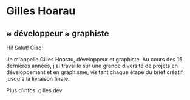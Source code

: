 # Gilles Hoarau
## ≈ développeur ≈ graphiste

Hi! Salut! Ciao!

Je m'appelle Gilles Hoarau, développeur et graphiste.
Au cours des 15 dernières années, j'ai travaillé sur une grande diversité de projets en développement et en graphisme,
visitant chaque étape du brief créatif, jusqu'à la livraison finale.

Plus d’infos: gilles.dev
